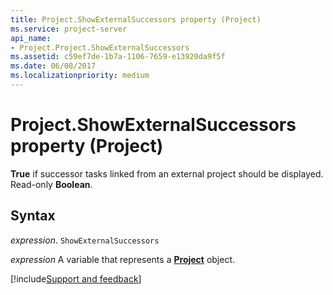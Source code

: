 ```yaml
---
title: Project.ShowExternalSuccessors property (Project)
ms.service: project-server
api_name:
- Project.Project.ShowExternalSuccessors
ms.assetid: c59ef7de-1b7a-1106-7659-e13920da9f5f
ms.date: 06/08/2017
ms.localizationpriority: medium
---
```



# Project.ShowExternalSuccessors property (Project)

 **True** if successor tasks linked from an external project should be displayed. Read-only **Boolean**.


## Syntax

_expression_. `ShowExternalSuccessors`

_expression_ A variable that represents a **[Project](project.project.md)** object.

[!include[Support and feedback](~/includes/feedback-boilerplate.md)]